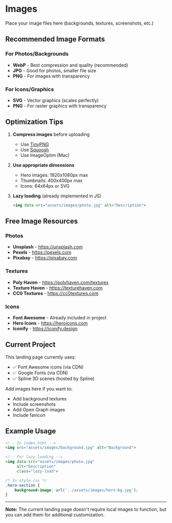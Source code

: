 # Images

Place your image files here (backgrounds, textures, screenshots, etc.)

## Recommended Image Formats

### For Photos/Backgrounds
- **WebP** - Best compression and quality (recommended)
- **JPG** - Good for photos, smaller file size
- **PNG** - For images with transparency

### For Icons/Graphics
- **SVG** - Vector graphics (scales perfectly)
- **PNG** - For raster graphics with transparency

## Optimization Tips

1. **Compress images** before uploading
   - Use [TinyPNG](https://tinypng.com)
   - Use [Squoosh](https://squoosh.app)
   - Use ImageOptim (Mac)

2. **Use appropriate dimensions**
   - Hero images: 1920x1080px max
   - Thumbnails: 400x400px max
   - Icons: 64x64px or SVG

3. **Lazy loading** (already implemented in JS)
   ```html
   <img data-src="assets/images/photo.jpg" alt="Description">
   ```

## Free Image Resources

### Photos
- **Unsplash** - https://unsplash.com
- **Pexels** - https://pexels.com
- **Pixabay** - https://pixabay.com

### Textures
- **Poly Haven** - https://polyhaven.com/textures
- **Texture Haven** - https://texturehaven.com
- **CC0 Textures** - https://cc0textures.com

### Icons
- **Font Awesome** - Already included in project
- **Hero Icons** - https://heroicons.com
- **Iconify** - https://iconify.design

## Current Project

This landing page currently uses:
- ✅ Font Awesome icons (via CDN)
- ✅ Google Fonts (via CDN)
- ✅ Spline 3D scenes (hosted by Spline)

Add images here if you want to:
- Add background textures
- Include screenshots
- Add Open Graph images
- Include favicon

## Example Usage

```html
<!-- In index.html -->
<img src="assets/images/background.jpg" alt="Background">

<!-- For lazy loading -->
<img data-src="assets/images/photo.jpg" 
     alt="Description" 
     class="lazy-load">
```

```css
/* In style.css */
.hero-section {
    background-image: url('../assets/images/hero-bg.jpg');
}
```

---

**Note:** The current landing page doesn't require local images to function, but you can add them for additional customization.

